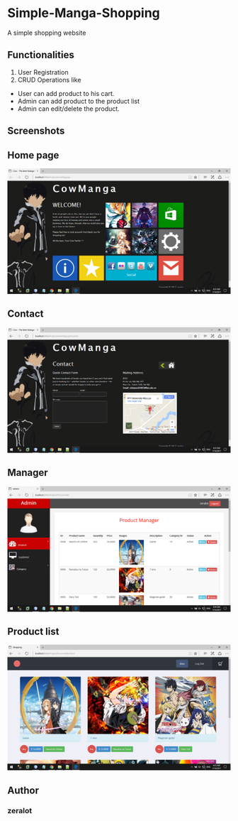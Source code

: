 # Simple-Manga-Shopping
A simple shopping website

## Functionalities

1.  User Registration
2.  CRUD Operations like

- User can add product to his cart.
- Admin can add product to the product list
- Admin can edit/delete the product.

## Screenshots

## Home page
![Alt text](https://github.com/zeralot/Simple-Manga-Shopping/blob/master/Screenshot/Screenshot%20(5).png "Home Page")

## Contact
![Alt text](https://github.com/zeralot/Simple-Manga-Shopping/blob/master/Screenshot/Screenshot%20(6).png "Contact")

## Manager
![Alt text](https://github.com/zeralot/Simple-Manga-Shopping/blob/master/Screenshot/Screenshot%20(8).png "Manager")

## Product list
![Alt text](https://github.com/zeralot/Simple-Manga-Shopping/blob/master/Screenshot/Screenshot%20(12).png "Product list")

## Author 
### zeralot
